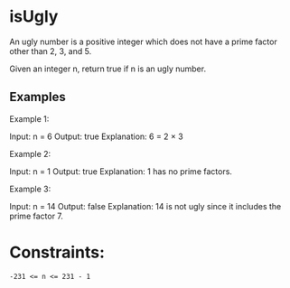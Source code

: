 # isUgly

An ugly number is a positive integer which does not have a prime factor other than 2, 3, and 5.

Given an integer n, return true if n is an ugly number.

## Examples

Example 1:

Input: n = 6
Output: true
Explanation: 6 = 2 × 3

Example 2:

Input: n = 1
Output: true
Explanation: 1 has no prime factors.

Example 3:

Input: n = 14
Output: false
Explanation: 14 is not ugly since it includes the prime factor 7.

# Constraints:

    -231 <= n <= 231 - 1
